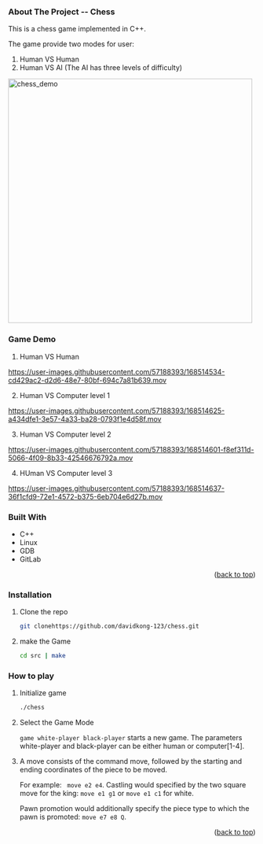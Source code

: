 <!-- TABLE OF CONTENTS -->



<!--Chess -->
### About The Project -- Chess



This is a chess game implemented in C++.

The game provide two modes for user: 

1. Human VS Human
2. Human VS AI (The AI has three levels of difficulty)


<img width="497" alt="chess_demo" src="https://user-images.githubusercontent.com/57188393/168458163-2fbff93a-e8a2-462f-a4f2-ed7db602f33b.png">


### Game Demo

1. Human VS Human 



https://user-images.githubusercontent.com/57188393/168514534-cd429ac2-d2d6-48e7-80bf-694c7a81b639.mov

2. Human VS Computer level 1



https://user-images.githubusercontent.com/57188393/168514625-a434dfe1-3e57-4a33-ba28-0793f1e4d58f.mov





3. Human VS Computer level 2


https://user-images.githubusercontent.com/57188393/168514601-f8ef311d-5066-4f09-8b33-42546676792a.mov



4. HUman VS Computer level 3


https://user-images.githubusercontent.com/57188393/168514637-36f1cfd9-72e1-4572-b375-6eb704e6d27b.mov




### Built With

* C++
* Linux
* GDB
* GitLab

<p align="right">(<a href="#top">back to top</a>)</p>



<!-- GETTING STARTED -->


### Installation

1. Clone the repo
   ```sh
   git clonehttps://github.com/davidkong-123/chess.git
   ```
2. make the Game
   ```sh
   cd src | make
   ```
   
   
### How to play

1. Initialize game
   ```sh
   ./chess
   ```
2. Select the Game Mode

   ``` game white-player black-player ``` starts a new game. The parameters white-player and black-player can be either human or computer[1-4].
   
   
3. A move consists of the command move, followed by the starting and ending coordinates of the piece to be moved.



   For example: ``` move e2 e4```. Castling would specified by the two square move for the king: ```move e1 g1``` or ```move e1 c1``` for white. 

   Pawn promotion would additionally specify the piece type to which the pawn is promoted: ```move e7 e8 Q```. 


<p align="right">(<a href="#top">back to top</a>)</p>
